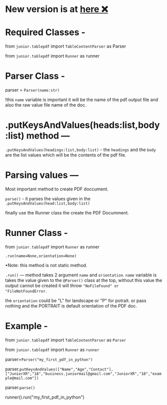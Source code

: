 # New version is at <a href="https://github.com/JuniorXR/junior">here ❌</a>

# Required Classes -

from `junior.tablepdf` import `TableContentParser` as Parser

from `junior.tablepdf` import `Runner` as runner

# Parser Class -

parser = `Parser(name:str)`

!this `name` variable is important it will be the name of the pdf output file and also the raw value file name of the doc.


# .putKeysAndValues(heads:list,body:list) method —

`.putKeysAndValues(headings:list,body:list)`  - the `headings` and the `body` are the list values which will be the contents of the pdf file.

# Parsing values — 
Most important method to create PDF doccument.

`parse()` - it parses the values given in the `.putKeysAndValues(head:list,body:list)`

finally use the Runner class the create the PDF Documment.

# Runner Class - 
from `junior.tablepdf` import `Runner` as runner

`.run(name=None,orientation=None)`

•Note: this method is not static method.

`.run()` — method takes 2 argument `name` and `orientation`. 
`name` variable is takes the value given to the `@Parser()` class at the top, without this value the output cannot be created it will throw `"NoFileFound" or "FileNotFoundError`.


the `orientation` could be "L" for landscape or "P" for potrait.
or pass nothing and the PORTRAIT is default orientation of the PDF doc.


# Example -
from `junior.tablepdf` import `TableContentParser` as `Parser`


from `junior.tablepdf` import `Runner` as `runner`

parser=`Parser("my_first_pdf_in_python")`

parser.`putKeysAndValues(["Name","Age","Contact"],["JuniorXR","18","business.juniormail@gmail.com","JuniorXR","18","example@mail.com"])`

parser.`parse()`

runner().run("my_first_pdf_in_python")
